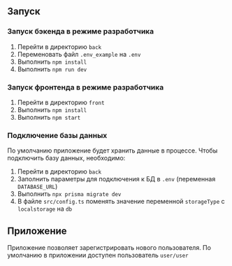 <h2>Запуск</h2>
<h3>Запуск бэкенда в режиме разработчика</h3>
<ol>
<li>Перейти в директорию <code>back</code></li>
<li>Переменовать файл <code>.env_example</code> на <code>.env</code></li>
<li>Выполнить <code>npm install</code></li>
<li>Выполнить <code>npm run dev</code></li>
</ol>


<h3>Запуск фронтенда в режиме разработчика</h3>
<ol>
<li>Перейти в директорию <code>front</code></li>
<li>Выполнить <code>npm install</code></li>
<li>Выполнить <code>npm start</code></li>
</ol>

<h3>Подключение базы данных</h3>
<p>По умолчанию приложение будет хранить данные в процессе. Чтобы подключить базу данных, необходимо:</p>
<ol>
<li>Перейти в директорию <code>back</code></li>
<li>Заполнить параметры для подключения к БД в <code>.env</code> (переменная <code>DATABASE_URL</code>)</li>
<li>Выполнить <code>npx prisma migrate dev</code></li>
<li>В файле <code>src/config.ts</code> поменять значение переменной <code>storageType</code> с <code>localstorage</code> на <code>db</code></li>
</ol>

<h2>Приложение</h2>
Приложение позволяет зарегистрировать нового пользователя. По умолчанию в приложении доступен пользователь <code>user/user</code>
